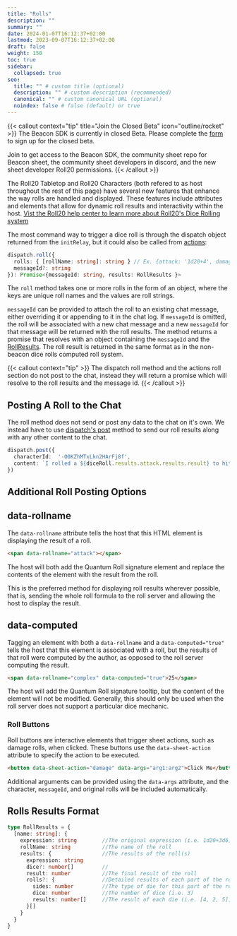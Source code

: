 ```yaml
---
title: "Rolls"
description: ""
summary: ""
date: 2024-01-07T16:12:37+02:00
lastmod: 2023-09-07T16:12:37+02:00
draft: false
weight: 150
toc: true
sidebar:
  collapsed: true
seo:
  title: "" # custom title (optional)
  description: "" # custom description (recommended)
  canonical: "" # custom canonical URL (optional)
  noindex: false # false (default) or true
---
```


{{< callout context="tip" title="Join the Closed Beta" icon="outline/rocket" >}}
The Beacon SDK is currently in closed Beta. Please complete the [form](https://forms.gle/XXnj1SbfmYnUq8Hu9) to sign up for the closed beta.

Join to get access to the Beacon SDK, the community sheet repo for Beacon sheet, the community sheet developers in discord, and the new sheet developer Roll20 permissions.
{{< /callout >}}

The Roll20 Tabletop and Roll20 Characters (both refered to as host throughout the rest of this page) have several new features that enhance the way rolls are handled and displayed. These features include attributes and elements that allow for dynamic roll results and interactivity within the host.
[Vist the Roll20 help center to learn more about Roll20's Dice Rolling system](https://help.roll20.net/hc/en-us/articles/360037773133-Dice-Reference)

The most command way to trigger a dice roll is through the dispatch object returned from the `initRelay`, but it could also be called from [actions](/beacon-docs/docs/components/actions):
```typescript
dispatch.roll({
  rolls: { [rollName: string]: string } // Ex. {attack: '1d20+4', damage: `3d6+2`}
  messageId?: string
}): Promise<{messageId: string, results: RollResults }>
```

The `roll` method takes one or more rolls in the form of an object, where the keys are unique roll names and the values are roll strings.

`messageId` can be provided to attach the roll to an existing chat message, either overriding it or appending to it in the chat log. 
If `messageId` is omitted, the roll will be associated with a new chat message and a new `messageId` for that message will be returned with the roll results.
The method returns a promise that resolves with an object containing the `messageId` and the [RollResults](#rolls-results-format). The roll result is returned in the same format as in the non-beacon dice rolls computed roll system.

{{< callout context="tip" >}}
The dispatch roll method and the actions roll section do not post to the chat, instead they will return a promise which will resolve to the roll results and the message id.
{{< /callout >}}

## Posting A Roll to the Chat

The roll method does not send or post any data to the chat on it's own. We instead have to use  [dispatch's post](/beacon-docs/docs/components/dispatch/#post) method to send our roll results along with any other content to the chat.

```typescript
dispatch.post({
  characterId:  '-O0KZhMTxLkn2HArFj8f',
  content: `I rolled a ${diceRoll.results.attack.results.result} to hit and did ${diceRoll.results.damage.results.result} damage!`,
})
```

## Additional Roll Posting Options

## data-rollname

The `data-rollname` attribute tells the host that this HTML element is displaying the result of a roll.

```html
<span data-rollname="attack"></span>
```

The host will both add the Quantum Roll signature element and replace the contents of the element with the result from the roll.

This is the preferred method for displaying roll results wherever possible, that is, sending the whole roll formula to the roll server and allowing the host to display the result.

## data-computed

Tagging an element with both a `data-rollname` and a `data-computed="true"` tells the host that this element is associated with a roll, but the results of that roll were computed by the author, as opposed to the roll server computing the result.

```html
<span data-rollname="complex" data-computed="true">25</span>
```

The host will add the Quantum Roll signature tooltip, but the content of the element will not be modified. Generally, this should only be used when the roll server does not support a particular dice mechanic.

### Roll Buttons

Roll buttons are interactive elements that trigger sheet actions, such as damage rolls, when clicked. These buttons use the `data-sheet-action` attribute to specify the action to be executed.

```html
<button data-sheet-action="damage" data-args="arg1:arg2">Click Me</button>
```

Additional arguments can be provided using the `data-args` attribute, and the character, `messageId`, and original rolls will be included automatically.

## Rolls Results Format
```typescript
type RollResults = {
  [name: string]: {
    expression: string        //The original expression (i.e. 1d20+3d6)
    rollName: string          //The name of the roll
    results: {                //The results of the roll(s)
      expression: string
      dice?: number[]         //
      result: number          //The final result of the roll
      rolls?: {               //Detailed results of each part of the roll (i.e. 3d6)
        sides: number         //The type of die for this part of the roll (i.e. 6)
        dice: number          //The number of dice (i.e. 3)
        results: number[]     //The result of each die (i.e. [4, 2, 5])
      }[]
    }
  }
}
```